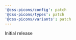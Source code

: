 ```yaml
---
'@css-picons/config': patch
'@css-picons/types': patch
'@css-picons/variants': patch
---
```


Initial release
